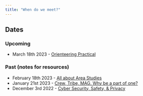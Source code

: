 ```yaml
---
title: "When do we meet?"
---
```


## Dates

### Upcoming
- March 18th 2023 - [Orienteering Practical](meetups/orienteering_vulcan)

### Past (notes for resources)
- February 18th 2023 - [All about Area Studies](meetups/area_study.md)
- January 21st 2023 - [Crew, Tribe, MAG. Why be a part of one?](meetups/why_groups.md)
- December 3rd 2022 - [Cyber Security, Safety, & Privacy](meetups/cyber_security.md)